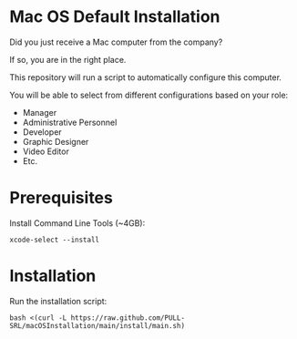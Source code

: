 # Mac OS Default Installation

Did you just receive a Mac computer from the company?

If so, you are in the right place.

This repository will run a script to automatically configure this computer.

You will be able to select from different configurations based on your role:

- Manager
- Administrative Personnel
- Developer
- Graphic Designer
- Video Editor
- Etc.

# Prerequisites
Install Command Line Tools (~4GB):
```
xcode-select --install
```

# Installation
Run the installation script:
``` 
bash <(curl -L https://raw.github.com/PULL-SRL/macOSInstallation/main/install/main.sh)
```
